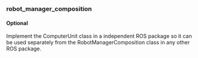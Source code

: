 ### robot_manager_composition

#### Optional

Implement the ComputerUnit class in a independent ROS package so it can be used separately from the RobotManagerComposition class in any other ROS package.
